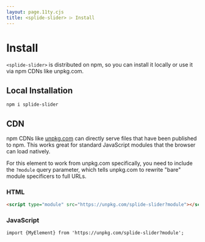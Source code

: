 ```yaml
---
layout: page.11ty.cjs
title: <splide-slider> ⌲ Install
---
```


# Install

`<splide-slider>` is distributed on npm, so you can install it locally or use it via npm CDNs like unpkg.com.

## Local Installation

```bash
npm i splide-slider
```

## CDN

npm CDNs like [unpkg.com]() can directly serve files that have been published to npm. This works great for standard JavaScript modules that the browser can load natively.

For this element to work from unpkg.com specifically, you need to include the `?module` query parameter, which tells unpkg.com to rewrite "bare" module specificers to full URLs.

### HTML

```html
<script type="module" src="https://unpkg.com/splide-slider?module"></script>
```

### JavaScript

```html
import {MyElement} from 'https://unpkg.com/splide-slider?module';
```
